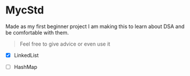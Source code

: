 # MycStd
Made as my first beginner project
I am making this to learn about DSA and be comfortable with them.

>Feel free to give advice or even use it

- [x] LinkedList
- [ ] HashMap

